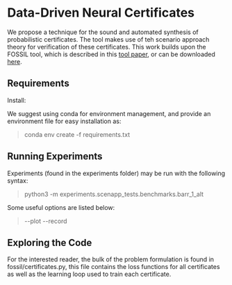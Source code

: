 # Data-Driven Neural Certificates

We propose a technique for the sound and automated synthesis of probabilistic certificates. The tool makes use of teh scenario approach theory for verification of these certificates. This work builds upon the FOSSIL tool, which is described in this [tool paper](https://doi.org/10.1145/3447928.3456646), or can be downloaded [here](https://github.com/oxford-oxcav/fossil).

## Requirements

Install:

We suggest using conda for environment management, and provide an environment file for easy installation as:

> conda env create -f requirements.txt

## Running Experiments

Experiments (found in the experiments folder) may be run with the following syntax:

> python3 -m experiments.scenapp\_tests.benchmarks.barr\_1\_alt

Some useful options are listed below:

> --plot
> --record

## Exploring the Code

For the interested reader, the bulk of the problem formulation is found in fossil/certificates.py, this file contains the loss functions for all certificates as well as the learning loop used to train each certificate.


